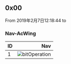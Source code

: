 ## 0x00
From 2019年2月7日12:18:44 to

### Nav-AcWing
| ID   |                                Nav                                           |
| :----| ----------------------------------------------------------------------------:|
| 1    | ![bitOperation](bitOperation/)                                               |
